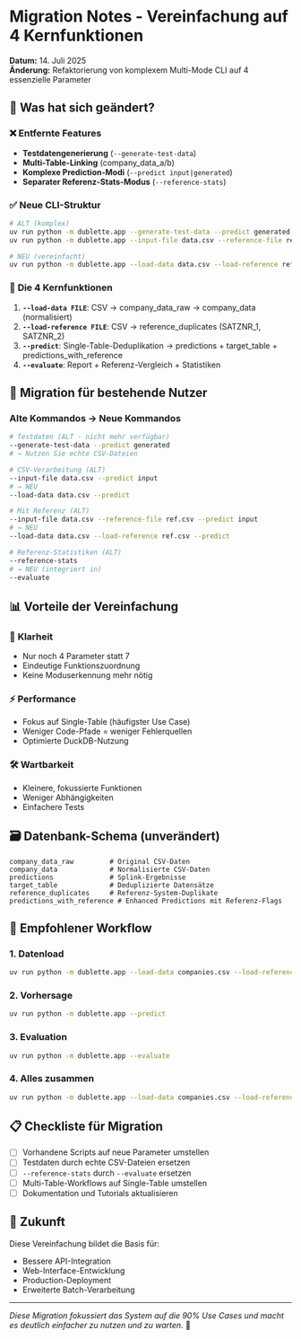 # Migration Notes - Vereinfachung auf 4 Kernfunktionen

**Datum:** 14. Juli 2025  
**Änderung:** Refaktorierung von komplexem Multi-Mode CLI auf 4 essenzielle Parameter

## 🔄 Was hat sich geändert?

### ❌ **Entfernte Features**
- **Testdatengenerierung** (`--generate-test-data`)
- **Multi-Table-Linking** (company_data_a/b)
- **Komplexe Prediction-Modi** (`--predict input|generated`)
- **Separater Referenz-Stats-Modus** (`--reference-stats`)

### ✅ **Neue CLI-Struktur**
```bash
# ALT (komplex)
uv run python -m dublette.app --generate-test-data --predict generated
uv run python -m dublette.app --input-file data.csv --reference-file ref.csv --predict input

# NEU (vereinfacht)
uv run python -m dublette.app --load-data data.csv --load-reference ref.csv --predict --evaluate
```

### 🎯 **Die 4 Kernfunktionen**
1. **`--load-data FILE`**: CSV → company_data_raw → company_data (normalisiert)
2. **`--load-reference FILE`**: CSV → reference_duplicates (SATZNR_1, SATZNR_2)
3. **`--predict`**: Single-Table-Deduplikation → predictions + target_table + predictions_with_reference
4. **`--evaluate`**: Report + Referenz-Vergleich + Statistiken

## 🔧 **Migration für bestehende Nutzer**

### Alte Kommandos → Neue Kommandos
```bash
# Testdaten (ALT - nicht mehr verfügbar)
--generate-test-data --predict generated
# → Nutzen Sie echte CSV-Dateien

# CSV-Verarbeitung (ALT)
--input-file data.csv --predict input
# → NEU
--load-data data.csv --predict

# Mit Referenz (ALT)
--input-file data.csv --reference-file ref.csv --predict input
# → NEU  
--load-data data.csv --load-reference ref.csv --predict

# Referenz-Statistiken (ALT)
--reference-stats
# → NEU (integriert in)
--evaluate
```

## 📊 **Vorteile der Vereinfachung**

### 🎯 **Klarheit**
- Nur noch 4 Parameter statt 7
- Eindeutige Funktionszuordnung
- Keine Moduserkennung mehr nötig

### ⚡ **Performance**
- Fokus auf Single-Table (häufigster Use Case)
- Weniger Code-Pfade = weniger Fehlerquellen
- Optimierte DuckDB-Nutzung

### 🛠️ **Wartbarkeit**
- Kleinere, fokussierte Funktionen
- Weniger Abhängigkeiten
- Einfachere Tests

## 🗃️ **Datenbank-Schema (unverändert)**
```
company_data_raw         # Original CSV-Daten
company_data             # Normalisierte CSV-Daten
predictions              # Splink-Ergebnisse  
target_table             # Deduplizierte Datensätze
reference_duplicates     # Referenz-System-Duplikate
predictions_with_reference # Enhanced Predictions mit Referenz-Flags
```

## 🚀 **Empfohlener Workflow**

### 1. **Datenload**
```bash
uv run python -m dublette.app --load-data companies.csv --load-reference duplicates.csv
```

### 2. **Vorhersage**
```bash
uv run python -m dublette.app --predict
```

### 3. **Evaluation**
```bash
uv run python -m dublette.app --evaluate
```

### 4. **Alles zusammen**
```bash
uv run python -m dublette.app --load-data companies.csv --load-reference duplicates.csv --predict --evaluate
```

## 📋 **Checkliste für Migration**

- [ ] Vorhandene Scripts auf neue Parameter umstellen
- [ ] Testdaten durch echte CSV-Dateien ersetzen
- [ ] `--reference-stats` durch `--evaluate` ersetzen  
- [ ] Multi-Table-Workflows auf Single-Table umstellen
- [ ] Dokumentation und Tutorials aktualisieren

## 🔮 **Zukunft**

Diese Vereinfachung bildet die Basis für:
- Bessere API-Integration
- Web-Interface-Entwicklung
- Production-Deployment
- Erweiterte Batch-Verarbeitung

---
*Diese Migration fokussiert das System auf die 90% Use Cases und macht es deutlich einfacher zu nutzen und zu warten.* 🎯
